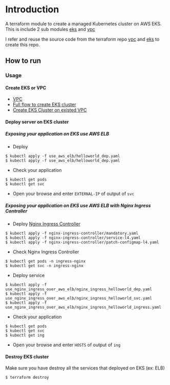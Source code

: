 # Introduction
A terraform module to create a managed Kubernetes cluster on AWS EKS.
This is include 2 sub modules [eks](https://github.com/messi655/terraform-eks-vpc-aws/tree/master/modules/services/eks) and [vpc](https://github.com/messi655/terraform-eks-vpc-aws/tree/master/modules/services/vpc)

I refer and reuse the source code from the terraform repo [vpc](https://github.com/terraform-aws-modules/terraform-aws-vpc) and [eks](https://github.com/terraform-aws-modules/terraform-aws-eks) to create this repo.



## How to run

### Usage

#### Create EKS or VPC
- [VPC](https://github.com/messi655/terraform-eks-vpc-aws/tree/master/testing/vpc)
- [Full flow to create EKS cluster](https://github.com/messi655/terraform-eks-vpc-aws/tree/master/testing/eks-associate-with-vpc)
- [Create EKS Cluster on existed VPC](https://github.com/messi655/terraform-eks-vpc-aws/tree/master/testing/eks-with-existed-vpc)

#### Deploy server on EKS cluster

##### Exposing your application on EKS use AWS ELB

- Deploy
```
$ kubectl apply -f use_aws_elb/helloworld_dep.yaml
$ kubectl apply -f use_aws_elb/helloworld_dep.yaml
```

- Check your application
```
$ kubectl get pods
$ kubectl get svc
```

 - Open your browse and enter `EXTERNAL-IP` of output of `svc`
 

##### Exposing your application on EKS use AWS ELB with Nginx Ingress Controller

- Deploy [Nginx Ingress Controller](https://kubernetes.github.io/ingress-nginx/deploy/#aws)
```
$ kubectl apply -f nginx-ingress-controller/mandatory.yaml
$ kubectl apply -f nginx-ingress-controller/service-l4.yaml
$ kubectl apply -f nginx-ingress-controller/patch-configmap-l4.yaml
```

- Check Nginx Ingress Controller
```
$ kubectl get pods -n ingress-nginx
$ kubectl get svc -n ingress-nginx
```

- Deploy service
```
$ kubectl apply -f use_nginx_ingress_over_aws_elb/nginx_ingress_helloworld_dep.yaml
$ kubectl apply -f use_nginx_ingress_over_aws_elb/nginx_ingress_helloworld_svc.yaml
$ kubectl apply -f use_nginx_ingress_over_aws_elb/nginx_ingress_helloworld_ingress.yaml
```

- Check your application 
```
$ kubectl get pods
$ kubectl get svc
$ kubectl get ing
```

- Open your browse and enter `HOSTS` of output of `ing`

#### Destroy EKS cluster

Make sure you have destroy all the services that deployed on EKS (ex: ELB)

```
$ terraform destroy
```